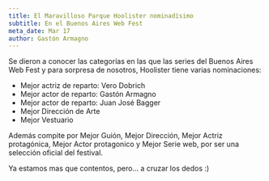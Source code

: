 ```yaml
---
title: El Maravilloso Parque Hoolister nominadísimo
subtitle: En el Buenos Aires Web Fest
meta_date: Mar 17
author: Gastón Armagno
---
```


Se dieron a conocer las categorías en las que las series del Buenos Aires Web Fest y para sorpresa de nosotros, Hoolister tiene varias nominaciones:

 - Mejor actriz de reparto: Vero Dobrich
 - Mejor actor de reparto: Gastón Armagno
 - Mejor actor de reparto: Juan José Bagger
 - Mejor Dirección de Arte
 - Mejor Vestuario

Además compite por Mejor Guión, Mejor Dirección, Mejor Actriz protagónica, Mejor Actor protagonico y Mejor Serie web, por ser una selección oficial del festival.

Ya estamos mas que contentos, pero... a cruzar los dedos :)

